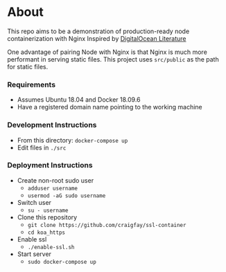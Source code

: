 # About
This repo aims to be a demonstration of production-ready node containerization with Nginx
Inspired by [DigitalOcean Literature](https://www.digitalocean.com/community/tutorials/how-to-secure-a-containerized-node-js-application-with-nginx-let-s-encrypt-and-docker-compose)

One advantage of pairing Node with Nginx is that Nginx is much more performant in serving static files.
This project uses `src/public` as the path for static files.

### Requirements
* Assumes Ubuntu 18.04 and Docker 18.09.6
* Have a registered domain name pointing to the working machine

### Development Instructions
* From this directory: `docker-compose up`
* Edit files in `./src`

### Deployment Instructions
* Create non-root sudo user
  * `adduser username`
  * `usermod -aG sudo username`
* Switch user
  * `su - username`
* Clone this repository
  * `git clone https://github.com/craigfay/ssl-container`
  * `cd koa_https`
* Enable ssl
  * `./enable-ssl.sh`
* Start server
  * `sudo docker-compose up`
